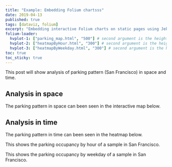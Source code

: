 ```yaml
---
title: "Example: Embedding Folium chartsss"
date: 2019-04-13
published: true
tags: [dataviz, folium]
excerpt: "Embedding interactive Folium charts on static pages using Jekyll."
folium-loader:
  hvplot-1: ["parking_map.html", "500"] # second argument is the height
  hvplot-2: ["heatmapByHour.html", "300"] # second argument is the height
  hvplot-3: ["heatmapByWeekday.html", "300"] # second argument is the height
toc: true
toc_sticky: true
---
```


This post will show analysis of parking pattern (San Francisco) in space and time. 

## Analysis in space

The parking pattern in space can been seen in the interactive map below.

<div id="hvplot-1"></div>

## Analysis in time
The parking pattern in time can been seen in the heatmap below.

<div id="hvplot-2"></div>

This shows the parking occupancy by hour of a sample in San Francisco.

<div id="hvplot-2"></div>

This shows the parking occupancy by weekday of a sample in San Francisco.
